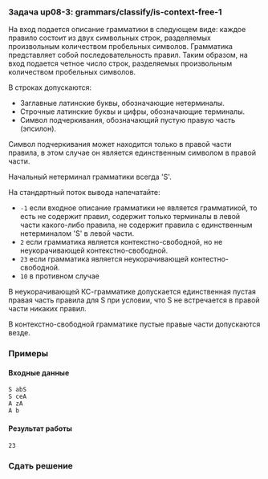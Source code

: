 ### Задача up08-3: grammars/classify/is-context-free-1

На вход подается описание грамматики в следующем виде: каждое правило
состоит из двух символьных строк, разделяемых произвольным количеством
пробельных символов. Грамматика представляет собой последовательность
правил. Таким образом, на вход подается четное число строк, разделяемых
произвольным количеством пробельных символов.

В строках допускаются:

-   Заглавные латинские буквы, обозначающие нетерминалы.
-   Строчные латинские буквы и цифры, обозначающие терминалы.
-   Символ подчеркивания, обозначающий пустую правую часть (эпсилон).

Символ подчеркивания может находится только в правой части правила, в
этом случае он является единственным символом в правой части.

Начальный нетерминал грамматики всегда \'S\'.

На стандартный поток вывода напечатайте:

-   `-1` если входное описание грамматики не является грамматикой, то
    есть не содержит правил, содержит только терминалы в левой части
    какого-либо правила, не содержит правила с единственным нетерминалом
    \'S\' в левой части.
-   `2` если грамматика является контекстно-свободной, но не
    неукорачивающей контекстно-свободной.
-   `23` если грамматика является неукорачивающей контестно-свободной.
-   `10` в противном случае

В неукорачивающей КС-грамматике допускается единственная пустая правая
часть правила для S при условии, что S не встречается в правой части
никаких правил.

В контекстно-свободной грамматике пустые правые части допускаются везде.

### Примеры

#### Входные данные

    S abS
    S ceA
    A zA
    A b
          

#### Результат работы

    23

### Сдать решение
